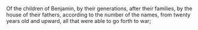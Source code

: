 Of the children of Benjamin, by their generations, after their families, by the house of their fathers, according to the number of the names, from twenty years old and upward, all that were able to go forth to war;
